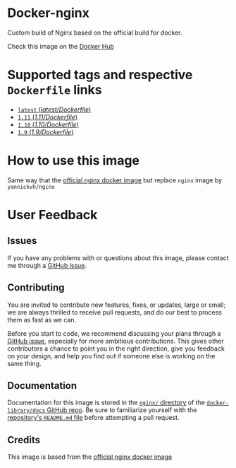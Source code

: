 # Docker-nginx

Custom build of Nginx based on the official build for docker.

Check this image on the [Docker Hub](https://hub.docker.com/r/yannickvh/nginx)

# Supported tags and respective `Dockerfile` links

- [ `latest` (*latest/Dockerfile*)](https://github.com/yvh/docker-nginx/blob/master/latest/Dockerfile)
- [ `1.11` (*1.11/Dockerfile*)](https://github.com/yvh/docker-nginx/tree/master/1.11/Dockerfile)
- [ `1.10` (*1.10/Dockerfile*)](https://github.com/yvh/docker-nginx/tree/master/1.10/Dockerfile)
- [ `1.9` (*1.9/Dockerfile*)](https://github.com/yvh/docker-nginx/tree/master/1.9/Dockerfile)

# How to use this image

Same way that the [official nginx docker image](https://hub.docker.com/_/nginx/) but replace `nginx` image by `yannickvh/nginx`

# User Feedback

## Issues

If you have any problems with or questions about this image, please contact me through a [GitHub issue](https://github.com/yvh/docker-nginx/issues).

## Contributing

You are invited to contribute new features, fixes, or updates, large or small; we are always thrilled to receive pull requests, and do our best to process them as fast as we can.

Before you start to code, we recommend discussing your plans through a [GitHub issue](https://github.com/yvh/docker-nginx/issues), especially for more ambitious contributions. This gives other contributors a chance to point you in the right direction, give you feedback on your design, and help you find out if someone else is working on the same thing.

## Documentation

Documentation for this image is stored in the [`nginx/` directory](https://github.com/docker-library/docs/tree/master/nginx) of the [`docker-library/docs` GitHub repo](https://github.com/docker-library/docs). Be sure to familiarize yourself with the [repository's `README.md` file](https://github.com/docker-library/docs/blob/master/README.md) before attempting a pull request.

## Credits

This image is based from the [official nginx docker image](https://hub.docker.com/_/nginx/)